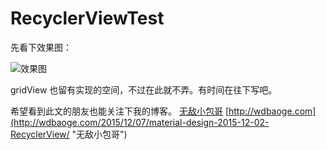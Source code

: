 # RecyclerViewTest
先看下效果图：

![效果图](http://7xopmn.com1.z0.glb.clouddn.com/RecyclerView_gif_1.gif?attname=&e=1449663953&token=ut0EwGN-B6FPfiCyrcfMiZU0mnRbneDdJnpcnowX:dcCSkv39ZsE2aq7tBWdEB7ZMR1w)

gridView 也留有实现的空间，不过在此就不弄。有时间在往下写吧。

希望看到此文的朋友也能关注下我的博客。
[无敌小包哥](http://wdbaoge.com/2015/12/07/material-design-2015-12-02-RecyclerView/ "无敌小包哥")
[http://wdbaoge.com](http://wdbaoge.com/2015/12/07/material-design-2015-12-02-RecyclerView/ "无敌小包哥")
